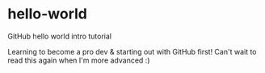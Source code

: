 # hello-world
GitHub hello world intro tutorial

Learning to become a pro dev & starting out with GitHub first! Can't wait to read this again when I'm more advanced :)
